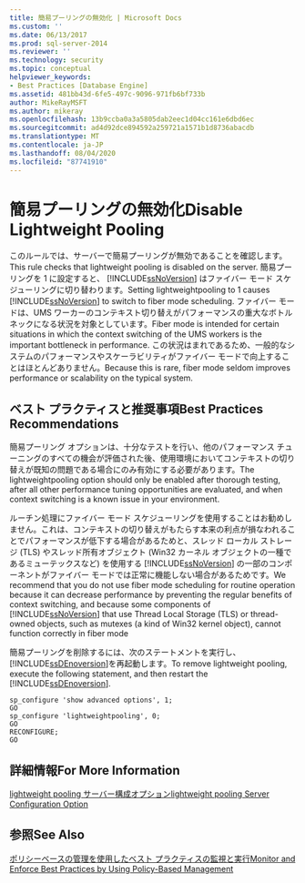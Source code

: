```yaml
---
title: 簡易プーリングの無効化 | Microsoft Docs
ms.custom: ''
ms.date: 06/13/2017
ms.prod: sql-server-2014
ms.reviewer: ''
ms.technology: security
ms.topic: conceptual
helpviewer_keywords:
- Best Practices [Database Engine]
ms.assetid: 481bb43d-6fe5-497c-9096-971fb6bf733b
author: MikeRayMSFT
ms.author: mikeray
ms.openlocfilehash: 13b9ccba0a3a5805dab2eec1d04cc161e6dbd6ec
ms.sourcegitcommit: ad4d92dce894592a259721a1571b1d8736abacdb
ms.translationtype: MT
ms.contentlocale: ja-JP
ms.lasthandoff: 08/04/2020
ms.locfileid: "87741910"
---
```

# <a name="disable-lightweight-pooling"></a><span data-ttu-id="97c83-102">簡易プーリングの無効化</span><span class="sxs-lookup"><span data-stu-id="97c83-102">Disable Lightweight Pooling</span></span>
  <span data-ttu-id="97c83-103">このルールでは、サーバーで簡易プーリングが無効であることを確認します。</span><span class="sxs-lookup"><span data-stu-id="97c83-103">This rule checks that lightweight pooling is disabled on the server.</span></span> <span data-ttu-id="97c83-104">簡易プーリングを 1 に設定すると、 [!INCLUDE[ssNoVersion](../../includes/ssnoversion-md.md)] はファイバー モード スケジューリングに切り替わります。</span><span class="sxs-lookup"><span data-stu-id="97c83-104">Setting lightweightpooling to 1 causes [!INCLUDE[ssNoVersion](../../includes/ssnoversion-md.md)] to switch to fiber mode scheduling.</span></span> <span data-ttu-id="97c83-105">ファイバー モードは、UMS ワーカーのコンテキスト切り替えがパフォーマンスの重大なボトルネックになる状況を対象としています。</span><span class="sxs-lookup"><span data-stu-id="97c83-105">Fiber mode is intended for certain situations in which the context switching of the UMS workers is the important bottleneck in performance.</span></span> <span data-ttu-id="97c83-106">この状況はまれであるため、一般的なシステムのパフォーマンスやスケーラビリティがファイバー モードで向上することはほとんどありません。</span><span class="sxs-lookup"><span data-stu-id="97c83-106">Because this is rare, fiber mode seldom improves performance or scalability on the typical system.</span></span>  
  
## <a name="best-practices-recommendations"></a><span data-ttu-id="97c83-107">ベスト プラクティスと推奨事項</span><span class="sxs-lookup"><span data-stu-id="97c83-107">Best Practices Recommendations</span></span>  
 <span data-ttu-id="97c83-108">簡易プーリング オプションは、十分なテストを行い、他のパフォーマンス チューニングのすべての機会が評価された後、使用環境においてコンテキストの切り替えが既知の問題である場合にのみ有効にする必要があります。</span><span class="sxs-lookup"><span data-stu-id="97c83-108">The lightweightpooling option should only be enabled after thorough testing, after all other performance tuning opportunities are evaluated, and when context switching is a known issue in your environment.</span></span>  
  
 <span data-ttu-id="97c83-109">ルーチン処理にファイバー モード スケジューリングを使用することはお勧めしません。これは、コンテキストの切り替えがもたらす本来の利点が損なわれることでパフォーマンスが低下する場合があるためと、スレッド ローカル ストレージ (TLS) やスレッド所有オブジェクト (Win32 カーネル オブジェクトの一種であるミューテックスなど) を使用する [!INCLUDE[ssNoVersion](../../includes/ssnoversion-md.md)] の一部のコンポーネントがファイバー モードでは正常に機能しない場合があるためです。</span><span class="sxs-lookup"><span data-stu-id="97c83-109">We recommend that you do not use fiber mode scheduling for routine operation because it can decrease performance by preventing the regular benefits of context switching, and because some components of [!INCLUDE[ssNoVersion](../../includes/ssnoversion-md.md)] that use Thread Local Storage (TLS) or thread-owned objects, such as mutexes (a kind of Win32 kernel object), cannot function correctly in fiber mode</span></span>  
  
 <span data-ttu-id="97c83-110">簡易プーリングを削除するには、次のステートメントを実行し、 [!INCLUDE[ssDEnoversion](../../includes/ssdenoversion-md.md)]を再起動します。</span><span class="sxs-lookup"><span data-stu-id="97c83-110">To remove lightweight pooling, execute the following statement, and then restart the [!INCLUDE[ssDEnoversion](../../includes/ssdenoversion-md.md)].</span></span>  
  
```  
sp_configure 'show advanced options', 1;  
GO  
sp_configure 'lightweightpooling', 0;  
GO  
RECONFIGURE;  
GO  
```  
  
## <a name="for-more-information"></a><span data-ttu-id="97c83-111">詳細情報</span><span class="sxs-lookup"><span data-stu-id="97c83-111">For More Information</span></span>  
 [<span data-ttu-id="97c83-112">lightweight pooling サーバー構成オプション</span><span class="sxs-lookup"><span data-stu-id="97c83-112">lightweight pooling Server Configuration Option</span></span>](../../database-engine/configure-windows/lightweight-pooling-server-configuration-option.md)  
  
## <a name="see-also"></a><span data-ttu-id="97c83-113">参照</span><span class="sxs-lookup"><span data-stu-id="97c83-113">See Also</span></span>  
 [<span data-ttu-id="97c83-114">ポリシーベースの管理を使用したベスト プラクティスの監視と実行</span><span class="sxs-lookup"><span data-stu-id="97c83-114">Monitor and Enforce Best Practices by Using Policy-Based Management</span></span>](monitor-and-enforce-best-practices-by-using-policy-based-management.md)  
  
  
